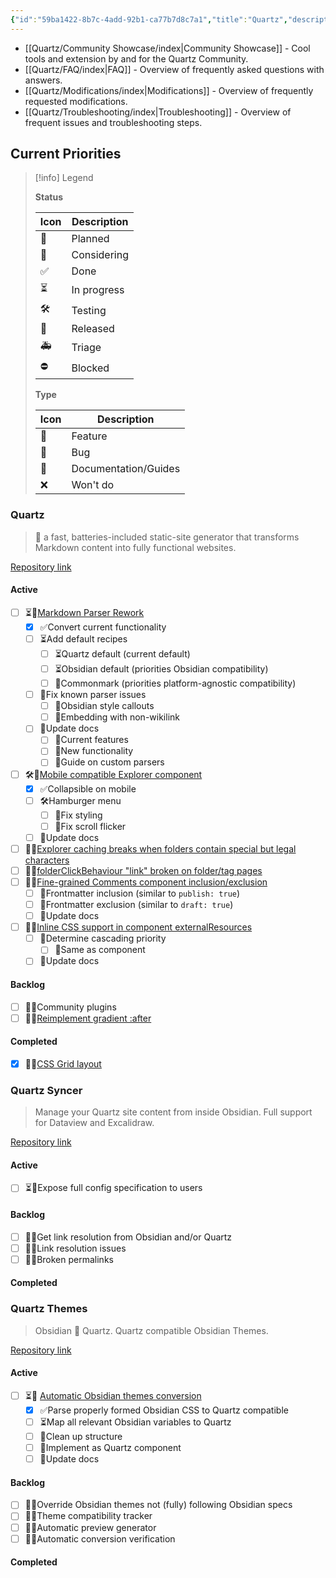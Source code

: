 ```yaml
---
{"id":"59ba1422-8b7c-4add-92b1-ca77b7d8c7a1","title":"Quartz","description":"Quartz Guides, Tricks, and Solutions.","publish":true,"date_created":"Wednesday, October 9th 2024, 10:03:56 pm","date_modified":"Monday, October 21st 2024, 8:39:29 pm","editing_lock":true,"live_preview":true,"cssclasses":["mado-heading"],"path":"Quartz/index.md","permalink":"/quartz/index/","PassFrontmatter":true}
---
```



- [[Quartz/Community Showcase/index\|Community Showcase]] - Cool tools and extension by and for the Quartz Community.
- [[Quartz/FAQ/index\|FAQ]] - Overview of frequently asked questions with answers.
- [[Quartz/Modifications/index\|Modifications]] - Overview of frequently requested modifications.
- [[Quartz/Troubleshooting/index\|Troubleshooting]] - Overview of frequent issues and troubleshooting steps.


## Current Priorities

> [!info] Legend
>
> **Status**
>
> | Icon | Description |
> | ---- | ----------- |
> | 📝   | Planned     |
> | 💬   | Considering |
> | ✅    | Done        |
> | ⏳    | In progress |
> | 🛠️  | Testing     |
> | 🚀   | Released    |
> | 🚑   | Triage      |
> | ⛔    | Blocked     |
>
> **Type**
>
> | Icon | Description |
> | --- | --- |
> | 🎯   | Feature     |
> | 👾   | Bug         |
> | 📜 | Documentation/Guides |
> | ❌    | Won't do    |

### Quartz

> 🌱 a fast, batteries-included static-site generator that transforms Markdown content into fully functional websites.

[Repository link](https://github.com/jackyzha0/quartz)

#### Active

- [ ] ⏳🎯[Markdown Parser Rework](https://github.com/jackyzha0/quartz/pull/1496)
	- [x] ✅Convert current functionality
	- [ ] ⏳Add default recipes
		- [ ] ⏳Quartz default (current default)
		- [ ] ⏳Obsidian default (priorities Obsidian compatibility)
		- [ ] 💬Commonmark (priorities platform-agnostic compatibility)
	- [ ] 📝Fix known parser issues
		- [ ] 📝Obsidian style callouts
		- [ ] 📝Embedding with non-wikilink
	- [ ] 📝Update docs
		- [ ] 📝Current features
		- [ ] 📝New functionality
		- [ ] 💬Guide on custom parsers
- [ ] 🛠️🎯[Mobile compatible Explorer component](https://github.com/jackyzha0/quartz/pull/1471)
	- [x] ✅Collapsible on mobile
	- [ ] 🛠️Hamburger menu
		- [ ] 👾Fix styling
		- [ ] 👾Fix scroll flicker
	- [ ] 📝Update docs
- [ ] 📝👾[Explorer caching breaks when folders contain special but legal characters](https://github.com/jackyzha0/quartz/issues/1524)
- [ ] 📝👾[folderClickBehaviour "link" broken on folder/tag pages](https://github.com/jackyzha0/quartz/issues/1532)
- [ ] 📝🎯[Fine-grained Comments component inclusion/exclusion](https://github.com/jackyzha0/quartz/issues/1534)
	- [ ] 📝Frontmatter inclusion (similar to `publish: true`)
	- [ ] 📝Frontmatter exclusion (similar to `draft: true`)
	- [ ] 📝Update docs
- [ ] 📝🎯[Inline CSS support in component externalResources](https://github.com/jackyzha0/quartz/issues/1527)
	- [ ] 📝Determine cascading priority
		- [ ] 📝Same as component
	- [ ] 📝Update docs

#### Backlog

- [ ] 📝🎯Community plugins
- [ ] 📝🎯[Reimplement gradient :after](https://github.com/jackyzha0/quartz/issues/1529)

#### Completed

- [x] 🚀🎯[CSS Grid layout](https://github.com/jackyzha0/quartz/pull/1354)

### Quartz Syncer

> Manage your Quartz site content from inside Obsidian. Full support for Dataview and Excalidraw.

[Repository link](https://github.com/saberzero1/quartz-syncer)

#### Active

- [ ] ⏳🎯Expose full config specification to users

#### Backlog

- [ ] 📝🎯Get link resolution from Obsidian and/or Quartz
- [ ] 📝👾Link resolution issues
- [ ] 📝👾Broken permalinks

#### Completed

### Quartz Themes

> Obsidian 🤝 Quartz. Quartz compatible Obsidian Themes.

[Repository link](https://github.com/saberzero1/quartz-themes)

#### Active

- [ ] ⏳🎯 [Automatic Obsidian themes conversion](https://github.com/saberzero1/quartz-themes/pull/16)
	- [x] ✅Parse properly formed Obsidian CSS to Quartz compatible
	- [ ] ⏳Map all relevant Obsidian variables to Quartz
	- [ ] 📝Clean up structure
	- [ ] 💬Implement as Quartz component
	- [ ] 📝Update docs

#### Backlog

- [ ] 💬👾Override Obsidian themes not (fully) following Obsidian specs
- [ ] 📝🎯Theme compatibility tracker
- [ ] 📝🎯Automatic preview generator
- [ ] 📝🎯Automatic conversion verification

#### Completed
